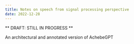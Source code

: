 ```yaml
---
title: Notes on speech from signal processing perspective
date: 2022-12-28
---
```


** DRAFT: STILL IN PROGRESS **

An architectural and annotated version of AchebeGPT